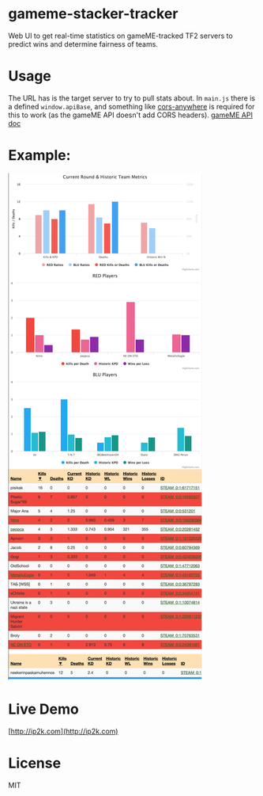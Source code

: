 # gameme-stacker-tracker
Web UI to get real-time statistics on gameME-tracked TF2 servers to predict wins and determine fairness of teams.
# Usage
The URL has is the target server to try to pull stats about. In `main.js` there is a defined `window.apiBase`, and something like [cors-anywhere](cors-anywhere) is required for this to work (as the gameME API doesn't add CORS headers).
[gameME API doc](https://www.gameme.com/docs/api)
# Example:
![Example of a real round](shot.png "Example from a fragmasters.co.uk round")
# Live Demo
[http://ip2k.com](http://ip2k.com)
# License
MIT
